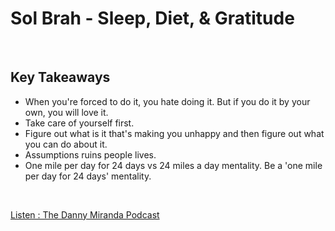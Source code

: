 # Sol Brah - Sleep, Diet, & Gratitude
<br>

## Key Takeaways <br>

* When you're forced to do it, you hate doing it. But if you do it by your own, you will love it.
* Take care of yourself first.
* Figure out what is it that's making you unhappy and then figure out what you can do about it.
* Assumptions ruins people lives.
* One mile per day for 24 days vs 24 miles a day mentality. Be a 'one mile per day for 24 days' mentality. 

<br>

[Listen : The Danny Miranda Podcast](https://dannymiranda.com/043-sol-brah/)

